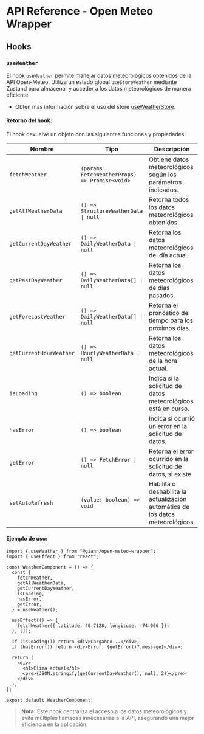 # API Reference - Open Meteo Wrapper

## Hooks

### `useWeather`

El hook `useWeather` permite manejar datos meteorológicos obtenidos de la API Open-Meteo. Utiliza un estado global `useStoreWeather` mediante Zustand para almacenar y acceder a los datos meteorológicos de manera eficiente.

- Obten mas información sobre el uso del store [useWeatherStore](./useWeatherStore.md).

#### Retorno del hook:

El hook devuelve un objeto con las siguientes funciones y propiedades:

<!-- prettier-ignore-start -->
| Nombre                  | Tipo                                           | Descripción                                        |
| ----------------------- | ---------------------------------------------- | -------------------------------------------------- |
| `fetchWeather`          | `(params: FetchWeatherProps) => Promise<void>` | Obtiene datos meteorológicos según los parámetros indicados. |
| `getAllWeatherData`     | `() => StructureWeatherData \| null`           | Retorna todos los datos meteorológicos obtenidos. |
| `getCurrentDayWeather`  | `() => DailyWeatherData \| null`               | Retorna los datos meteorológicos del día actual.  |
| `getPastDayWeather`     | `() => DailyWeatherData[] \| null`             | Retorna los datos meteorológicos de días pasados. |
| `getForecastWeather`    | `() => DailyWeatherData[] \| null`             | Retorna el pronóstico del tiempo para los próximos días. |
| `getCurrentHourWeather` | `() => HourlyWeatherData \| null`              | Retorna los datos meteorológicos de la hora actual. |
| `isLoading`             | `() => boolean`                                | Indica si la solicitud de datos meteorológicos está en curso. |
| `hasError`              | `() => boolean`                                | Indica si ocurrió un error en la solicitud de datos. |
| `getError`              | `() => FetchError \| null`                     | Retorna el error ocurrido en la solicitud de datos, si existe. |
| `setAutoRefresh`        | `(value: boolean) => void`                     | Habilita o deshabilita la actualización automática de los datos meteorológicos. |
<!-- prettier-ignore-end -->

#### Ejemplo de uso:

```tsx
import { useWeather } from "@giann/open-meteo-wrapper";
import { useEffect } from "react";

const WeatherComponent = () => {
  const {
    fetchWeather,
    getAllWeatherData,
    getCurrentDayWeather,
    isLoading,
    hasError,
    getError,
  } = useWeather();

  useEffect(() => {
    fetchWeather({ latitude: 40.7128, longitude: -74.006 });
  }, []);

  if (isLoading()) return <div>Cargando...</div>;
  if (hasError()) return <div>Error: {getError()?.message}</div>;

  return (
    <div>
      <h1>Clima actual</h1>
      <pre>{JSON.stringify(getCurrentDayWeather(), null, 2)}</pre>
    </div>
  );
};

export default WeatherComponent;
```

> **Nota:** Este hook centraliza el acceso a los datos meteorológicos y evita múltiples llamadas innecesarias a la API, asegurando una mejor eficiencia en la aplicación.
